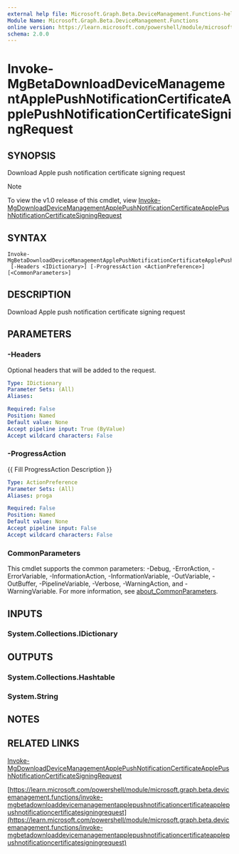 ```yaml
---
external help file: Microsoft.Graph.Beta.DeviceManagement.Functions-help.xml
Module Name: Microsoft.Graph.Beta.DeviceManagement.Functions
online version: https://learn.microsoft.com/powershell/module/microsoft.graph.beta.devicemanagement.functions/invoke-mgbetadownloaddevicemanagementapplepushnotificationcertificateapplepushnotificationcertificatesigningrequest
schema: 2.0.0
---
```


# Invoke-MgBetaDownloadDeviceManagementApplePushNotificationCertificateApplePushNotificationCertificateSigningRequest

## SYNOPSIS
Download Apple push notification certificate signing request

> [!NOTE]
> To view the v1.0 release of this cmdlet, view [Invoke-MgDownloadDeviceManagementApplePushNotificationCertificateApplePushNotificationCertificateSigningRequest](/powershell/module/Microsoft.Graph.DeviceManagement.Functions/Invoke-MgDownloadDeviceManagementApplePushNotificationCertificateApplePushNotificationCertificateSigningRequest?view=graph-powershell-1.0)

## SYNTAX

```
Invoke-MgBetaDownloadDeviceManagementApplePushNotificationCertificateApplePushNotificationCertificateSigningRequest
 [-Headers <IDictionary>] [-ProgressAction <ActionPreference>] [<CommonParameters>]
```

## DESCRIPTION
Download Apple push notification certificate signing request

## PARAMETERS

### -Headers
Optional headers that will be added to the request.

```yaml
Type: IDictionary
Parameter Sets: (All)
Aliases:

Required: False
Position: Named
Default value: None
Accept pipeline input: True (ByValue)
Accept wildcard characters: False
```

### -ProgressAction
{{ Fill ProgressAction Description }}

```yaml
Type: ActionPreference
Parameter Sets: (All)
Aliases: proga

Required: False
Position: Named
Default value: None
Accept pipeline input: False
Accept wildcard characters: False
```

### CommonParameters
This cmdlet supports the common parameters: -Debug, -ErrorAction, -ErrorVariable, -InformationAction, -InformationVariable, -OutVariable, -OutBuffer, -PipelineVariable, -Verbose, -WarningAction, and -WarningVariable. For more information, see [about_CommonParameters](http://go.microsoft.com/fwlink/?LinkID=113216).

## INPUTS

### System.Collections.IDictionary
## OUTPUTS

### System.Collections.Hashtable
### System.String
## NOTES

## RELATED LINKS
[Invoke-MgDownloadDeviceManagementApplePushNotificationCertificateApplePushNotificationCertificateSigningRequest](/powershell/module/Microsoft.Graph.DeviceManagement.Functions/Invoke-MgDownloadDeviceManagementApplePushNotificationCertificateApplePushNotificationCertificateSigningRequest?view=graph-powershell-1.0)

[https://learn.microsoft.com/powershell/module/microsoft.graph.beta.devicemanagement.functions/invoke-mgbetadownloaddevicemanagementapplepushnotificationcertificateapplepushnotificationcertificatesigningrequest](https://learn.microsoft.com/powershell/module/microsoft.graph.beta.devicemanagement.functions/invoke-mgbetadownloaddevicemanagementapplepushnotificationcertificateapplepushnotificationcertificatesigningrequest)





